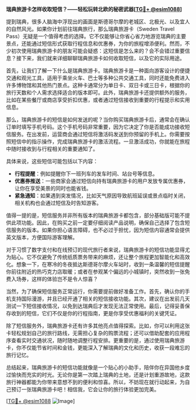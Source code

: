 **瑞典旅游卡怎样收取短信？——轻松玩转北欧的秘密武器[[TG💪+ @esim1088](https://t.me/s/esim1088)]**

提到瑞典，很多人脑海中浮现出的画面是斯德哥尔摩的老城区、北极光、以及宜人的自然风光。如果你计划前往瑞典旅行，那么瑞典旅游卡（Sweden Travel Pass）无疑是一个值得考虑的选择。它不仅能够让你省心省力地游览瑞典的主要景点，还能通过短信形式获取行程信息和优惠券，为你的旅程增添便利。然而，不少初次使用瑞典旅游卡的朋友可能会疑惑：这短信是怎么来的？会不会错过重要信息？接下来，我们就来详细聊聊瑞典旅游卡如何收取短信，以及它的实际用途。

首先，让我们了解一下什么是瑞典旅游卡。瑞典旅游卡是一种面向游客设计的便捷交通和观光工具，适用于乘坐火车、巴士等多种公共交通工具，同时还能免费进入许多博物馆和其他热门景点。这种卡通常分为单日卡、双日卡或三日卡，根据你的旅行天数和个人需求选择适合的版本即可。此外，瑞典旅游卡还提供额外的服务，比如在某些餐厅或商店享受折扣优惠，或者通过短信接收到重要的行程提示和实用信息。

那么，瑞典旅游卡的短信是如何发送的呢？当你购买瑞典旅游卡后，通常会在确认订单时填写手机号码。这个手机号码非常重要，因为它决定了你是否能成功接收短信服务。在出发前，运营商会通过短信将激活码发送到你预留的手机上。你需要按照短信中的指示操作，完成瑞典旅游卡的激活流程。一旦激活成功，你就能在旅程中随时接收到与行程相关的重要通知了。

具体来说，这些短信可能包括以下内容：
- **行程提醒**：例如提醒你下一班列车的发车时间、站台号等信息。
- **优惠券推送**：一些商家会通过短信向持有瑞典旅游卡的用户发放专属优惠券，让你在享受美景的同时也能省钱。
- **紧急通知**：如果遇到突发情况，比如天气原因导致航班延误或景点临时关闭，相关机构也会通过短信及时告知游客。

值得一提的是，短信服务并非所有版本的瑞典旅游卡都包含，部分基础版可能不提供此项功能。因此，在购买之前一定要仔细阅读产品说明，确保自己选择了包含短信服务的版本。如果你担心语言障碍，也不必过于担忧，因为短信内容通常会提供英文版本，方便国际游客理解。

对于习惯了数字支付和在线预订的现代旅行者来说，瑞典旅游卡的短信功能显得尤为贴心。它不仅避免了传统纸质票务带来的麻烦，还让整个旅程更加智能化和高效化。想象一下，在寒冷的冬夜抵达斯德哥尔摩火车站时，收到一条温馨的短信提醒你前往附近的热巧克力店取暖；或者在参观某个偏远的小城镇时，突然收到一张免费入场券，这样的体验岂不是令人惊喜？

当然，为了确保短信服务正常运行，你需要提前做好准备工作。首先，确认你的手机支持国际漫游，并且已经开通了相关的短信接收功能。其次，建议在出发前几天测试一下短信接收情况，以免到达瑞典后才发现无法正常使用。最后，记得妥善保存收到的短信，它们不仅是你的行程指南，更是你享受优惠福利的关键凭证。

除了短信服务外，瑞典旅游卡还有许多其他亮点值得探索。比如，你可以利用这张卡轻松规划自己的旅行路线，无需担心复杂的购票流程；还可以借助配套的应用程序查看实时交通状况，随时随地调整行程安排。更重要的是，通过使用瑞典旅游卡，你不仅能节省时间和金钱，更能深入了解瑞典的文化和历史，收获一段难忘的旅行记忆。

总结起来，瑞典旅游卡的短信功能就像是一个贴心的小助手，陪伴你在异国他乡度过愉快而充实的时光。无论你是第一次踏上瑞典的土地，还是计划重游故地，这款旅行神器都能为你带来意想不到的便利和惊喜。所以，不妨现在就行动起来，为自己预订一张瑞典旅游卡吧！相信我，它会让你的旅行体验更加完美。

[[TG💪+ @esim1088](https://t.me/s/esim1088) ![Image](https://i.postimg.cc/4NQfJmqS/Snipaste-2025-05-13-00-14-12.png)]